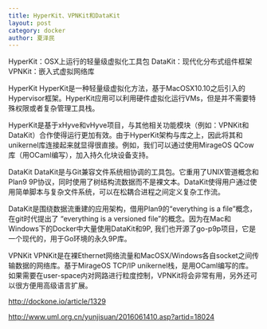 ```yaml
---
title: HyperKit、VPNKit和DataKit
layout: post
category: docker
author: 夏泽民
---
```

HyperKit：OSX上运行的轻量级虚拟化工具包
DataKit：现代化分布式组件框架
VPNKit：嵌入式虚拟网络库

HyperKit
HyperKit是一种轻量级虚拟化方法，基于MacOSX10.10之后引入的Hypervisor框架。HyperKit应用可以利用硬件虚拟化运行VMs，但是并不需要特殊权限或者复杂管理工具栈。

HyperKit是基于xHyve和vHyve项目，与其他相关功能模块（例如：VPNKit和DataKit）合作使得运行更加有效。由于HyperKit架构与库之上，因此将其和unikernel库连接起来就显得很直接。例如，我们可以通过使用MirageOS QCow库（用OCaml编写），加入持久化块设备支持。

DataKit
DataKit是与Git兼容文件系统相协调的工具包。它重用了UNIX管道概念和Plan9 9P协议，同时使用了树结构流数据而不是裸文本。DataKit使得用户通过使用简单脚本与复杂文件系统，可以在松耦合进程之间定义复杂工作流。

DataKit是围绕数据流重建的应用架构，借用Plan9的“everything is a file”概念，在git时代提出了 “everything is a versioned file”的概念。因为在Mac和Windows下的Docker中大量使用DataKit和9P, 我们也开源了go-p9p项目，它是一个现代的，用于Go环境的永久9P库。

VPNKit
VPNKit是在裸Ethernet网络流量和MacOSX/Windows各自socket之间传输数据的网络库。基于MirageOS TCP/IP unikernel栈，是用OCaml编写的库。 如果需要在user-space内对网路进行粒度控制，VPNKit将会非常有用，另外还可以很方便用高级语言扩展。
<!-- more -->
http://dockone.io/article/1329

http://www.uml.org.cn/yunjisuan/2016061410.asp?artid=18024


